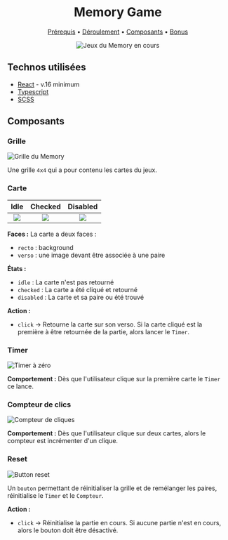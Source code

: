 <h1 align="center">Memory Game</h1>

<p align="center">
    <a href="#prérequis">Prérequis</a> • <a href="#déroulement">Déroulement</a> • <a href="#composants">Composants</a> • <a href="#bonus">Bonus</a>
</p>

<div align="center">
    <img src="./assets/images/.docs/Grid.jpg" alt="Jeux du Memory en cours" />
</div>

## Technos utilisées

* [React](https://reactjs.org/) - v.16 minimum
* [Typescript](https://www.typescriptlang.org/)
* [SCSS](https://sass-lang.com/)

## Composants

### Grille

![Grille du Memory](/assets/images/.docs/components/Grid.jpg)

Une grille `4x4` qui a pour contenu les cartes du jeux.

### Carte

| Idle  | Checked  | Disabled  |
|:-:|:-:|:-:|
| ![](/assets/images/.docs/components/Card/Recto.jpg) | ![](/assets/images/.docs/components/Card/Verso.jpg) | ![](/assets/images/.docs/components/Card/Found.jpg) |

**Faces :**
La carte a deux faces : 
* `recto` : background
* `verso` : une image devant être associée à une paire

**États :**
* `idle` : La carte n'est pas retourné
* `checked` : La carte a été cliqué et retourné
* `disabled` : La carte et sa paire ou été trouvé

**Action :**
* `click` -> Retourne la carte sur son verso. Si la carte cliqué est la première à être retournée de la partie, alors lancer le `Timer`.

### Timer

![Timer à zéro](/assets/images/.docs/components/Timer.jpg)

**Comportement :** Dès que l'utilisateur clique sur la première carte le `Timer` ce lance. 

### Compteur de clics

![Compteur de cliques](/assets/images/.docs/components/Counter.jpg)

**Comportement :** Dès que l'utilisateur clique sur deux cartes, alors le compteur est incrémenter d'un clique. 

### Reset

![Button reset](/assets/images/.docs/components/Reset.png)

Un `bouton` permettant de réinitialiser la grille et de remélanger les paires, réinitialise le `Timer` et le `Compteur`.

**Action :** 
* `click` -> Réinitialise la partie en cours. Si aucune partie n'est en cours, alors le bouton doit être désactivé.
